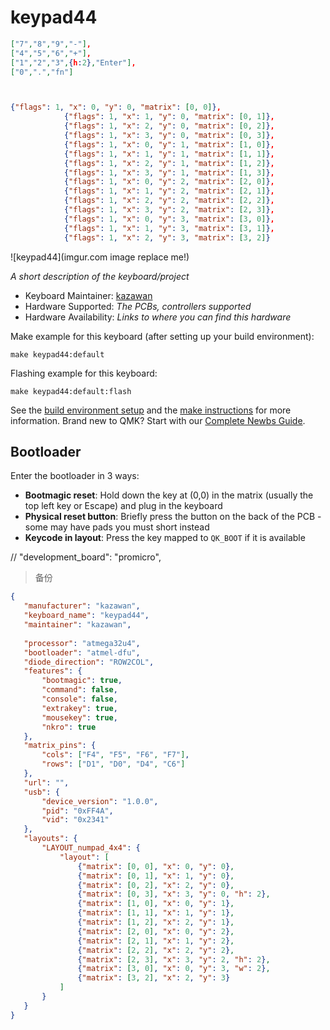# keypad44

```json
["7","8","9","-"],
["4","5","6","+"],
["1","2","3",{h:2},"Enter"],
["0",".","fn"]



{"flags": 1, "x": 0, "y": 0, "matrix": [0, 0]},
            {"flags": 1, "x": 1, "y": 0, "matrix": [0, 1]},
            {"flags": 1, "x": 2, "y": 0, "matrix": [0, 2]},
            {"flags": 1, "x": 3, "y": 0, "matrix": [0, 3]},
            {"flags": 1, "x": 0, "y": 1, "matrix": [1, 0]},
            {"flags": 1, "x": 1, "y": 1, "matrix": [1, 1]},
            {"flags": 1, "x": 2, "y": 1, "matrix": [1, 2]},
            {"flags": 1, "x": 3, "y": 1, "matrix": [1, 3]},
            {"flags": 1, "x": 0, "y": 2, "matrix": [2, 0]},
            {"flags": 1, "x": 1, "y": 2, "matrix": [2, 1]},
            {"flags": 1, "x": 2, "y": 2, "matrix": [2, 2]},
            {"flags": 1, "x": 3, "y": 2, "matrix": [2, 3]},
            {"flags": 1, "x": 0, "y": 3, "matrix": [3, 0]},
            {"flags": 1, "x": 1, "y": 3, "matrix": [3, 1]},
            {"flags": 1, "x": 2, "y": 3, "matrix": [3, 2]}
```

![keypad44](imgur.com image replace me!)

*A short description of the keyboard/project*

* Keyboard Maintainer: [kazawan](https://github.com/kazawan)
* Hardware Supported: *The PCBs, controllers supported*
* Hardware Availability: *Links to where you can find this hardware*

Make example for this keyboard (after setting up your build environment):

    make keypad44:default

Flashing example for this keyboard:

    make keypad44:default:flash

See the [build environment setup](https://docs.qmk.fm/#/getting_started_build_tools) and the [make instructions](https://docs.qmk.fm/#/getting_started_make_guide) for more information. Brand new to QMK? Start with our [Complete Newbs Guide](https://docs.qmk.fm/#/newbs).

## Bootloader

Enter the bootloader in 3 ways:

* **Bootmagic reset**: Hold down the key at (0,0) in the matrix (usually the top left key or Escape) and plug in the keyboard
* **Physical reset button**: Briefly press the button on the back of the PCB - some may have pads you must short instead
* **Keycode in layout**: Press the key mapped to `QK_BOOT` if it is available



 // "development_board": "promicro",

> 备份
 ```json
 {
    "manufacturer": "kazawan",
    "keyboard_name": "keypad44",
    "maintainer": "kazawan",
   
    "processor": "atmega32u4",
    "bootloader": "atmel-dfu",
    "diode_direction": "ROW2COL",
    "features": {
        "bootmagic": true,
        "command": false,
        "console": false,
        "extrakey": true,
        "mousekey": true,
        "nkro": true
    },
    "matrix_pins": {
        "cols": ["F4", "F5", "F6", "F7"],
        "rows": ["D1", "D0", "D4", "C6"]
    },
    "url": "",
    "usb": {
        "device_version": "1.0.0",
        "pid": "0xFF4A",
        "vid": "0x2341"
    },
    "layouts": {
        "LAYOUT_numpad_4x4": {
            "layout": [
                {"matrix": [0, 0], "x": 0, "y": 0},
                {"matrix": [0, 1], "x": 1, "y": 0},
                {"matrix": [0, 2], "x": 2, "y": 0},
                {"matrix": [0, 3], "x": 3, "y": 0, "h": 2},
                {"matrix": [1, 0], "x": 0, "y": 1},
                {"matrix": [1, 1], "x": 1, "y": 1},
                {"matrix": [1, 2], "x": 2, "y": 1},
                {"matrix": [2, 0], "x": 0, "y": 2},
                {"matrix": [2, 1], "x": 1, "y": 2},
                {"matrix": [2, 2], "x": 2, "y": 2},
                {"matrix": [2, 3], "x": 3, "y": 2, "h": 2},
                {"matrix": [3, 0], "x": 0, "y": 3, "w": 2},
                {"matrix": [3, 2], "x": 2, "y": 3}
            ]
        }
    }
}
```
